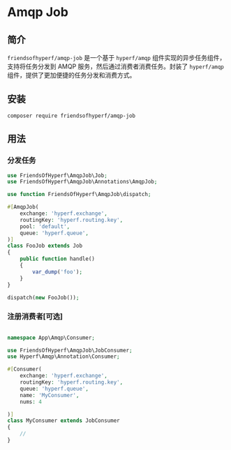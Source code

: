 # Amqp Job

## 简介

`friendsofhyperf/amqp-job` 是一个基于 `hyperf/amqp` 组件实现的异步任务组件，支持将任务分发到 AMQP 服务，然后通过消费者消费任务。封装了 `hyperf/amqp` 组件，提供了更加便捷的任务分发和消费方式。

## 安装

```shell
composer require friendsofhyperf/amqp-job
```

## 用法

### 分发任务

```php
use FriendsOfHyperf\AmqpJob\Job;
use FriendsOfHyperf\AmqpJob\Annotations\AmqpJob;

use function FriendsOfHyperf\AmqpJob\dispatch;

#[AmqpJob(
    exchange: 'hyperf.exchange',
    routingKey: 'hyperf.routing.key',
    pool: 'default',
    queue: 'hyperf.queue',
)]
class FooJob extends Job
{
    public function handle()
    {
        var_dump('foo');
    }
}

dispatch(new FooJob());

```

### 注册消费者[可选]

```php

namespace App\Amqp\Consumer;

use FriendsOfHyperf\AmqpJob\JobConsumer;
use Hyperf\Amqp\Annotation\Consumer;

#[Consumer(
    exchange: 'hyperf.exchange',
    routingKey: 'hyperf.routing.key',
    queue: 'hyperf.queue',
    name: 'MyConsumer',
    nums: 4

)]
class MyConsumer extends JobConsumer
{
    //
}
```
